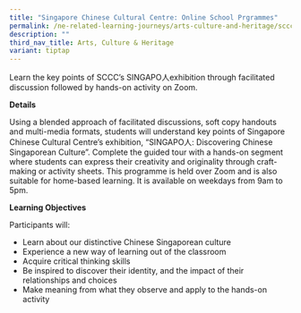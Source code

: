 ```yaml
---
title: "Singapore Chinese Cultural Centre: Online School Prgrammes"
permalink: /ne-related-learning-journeys/arts-culture-and-heritage/sccc-online-school-programme/
description: ""
third_nav_title: Arts, Culture & Heritage
variant: tiptap
---
```

Learn the key points of SCCC’s SINGAPO人exhibition through facilitated discussion followed by hands-on activity on Zoom.

**Details**

Using a blended approach of facilitated discussions, soft copy handouts and multi-media formats, students will understand key points of Singapore Chinese Cultural Centre’s exhibition, “SINGAPO人: Discovering Chinese Singaporean Culture”. Complete the guided tour with a hands-on segment where students can express their creativity and originality through craft-making or activity sheets. This
programme is held over Zoom and is also suitable for home-based learning. It is available on weekdays from 9am to 5pm.

**Learning Objectives**

Participants will:
* Learn about our distinctive Chinese Singaporean culture
* Experience a new way of learning out of the classroom
* Acquire critical thinking skills
* Be inspired to discover their identity, and the impact of their relationships and choices
* Make meaning from what they observe and apply to the hands-on activity